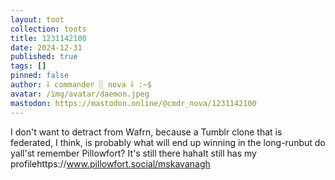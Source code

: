 ```yaml
---
layout: toot
collection: toots
title: 1231142100
date: 2024-12-31
published: true
tags: []
pinned: false
author: ⸸ commander ░ nova ⸸ :~$
avatar: /img/avatar/daemon.jpeg
mastodon: https://mastodon.online/@cmdr_nova/1231142100
---
```


I don't want to detract from Wafrn, because a Tumblr clone that is federated, I think, is probably what will end up winning in the long-runbut do yall'st remember Pillowfort? It's still there hahaIt still has my profilehttps://www.pillowfort.social/mskavanagh

